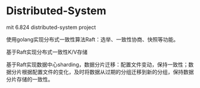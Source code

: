 # Distributed-System
mit 6.824 distributed-system project


使用golang实现分布式一致性算法Raft：选举、一致性协商、快照等功能。

基于Raft实现分布式一致性K/V存储

基于Raft实现数据中心sharding，数据分片迁移：配置文件变动，保持一致性；数据分片根据配置文件的变化，及时将数据从过期的分组迁移到新的分组，保持数据分片存储的一致性。
